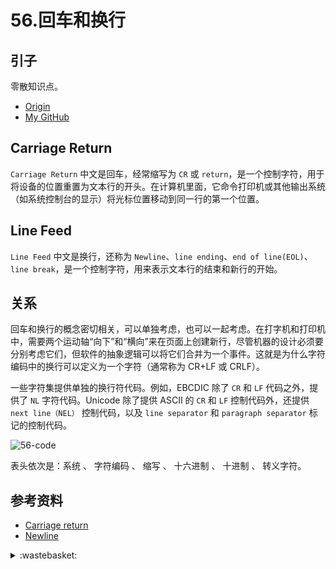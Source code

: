 # 56.回车和换行
## <a name="start"></a> 引子
零散知识点。


- [Origin][url-origin]
- [My GitHub][url-my-github]

## Carriage Return
`Carriage Return` 中文是回车，经常缩写为 `CR` 或 `return`，是一个控制字符，用于将设备的位置重置为文本行的开头。在计算机里面，它命令打印机或其他输出系统（如系统控制台的显示）将光标位置移动到同一行的第一个位置。

## Line Feed
`Line Feed` 中文是换行，还称为 `Newline`、`line ending`、`end of line(EOL)`、`line break`，是一个控制字符，用来表示文本行的结束和新行的开始。

## 关系
回车和换行的概念密切相关，可以单独考虑，也可以一起考虑。在打字机和打印机中，需要两个运动轴“向下”和“横向”来在页面上创建新行，尽管机器的设计必须要分别考虑它们，但软件的抽象逻辑可以将它们合并为一个事件。这就是为什么字符编码中的换行可以定义为一个字符（通常称为 CR+LF 或 CRLF）。

一些字符集提供单独的换行符代码。例如，EBCDIC 除了 `CR` 和 `LF` 代码之外，提供了 `NL` 字符代码。Unicode 除了提供 ASCII 的 `CR` 和 `LF` 控制代码外，还提供 `next line（NEL）` 控制代码，以及 `line separator` 和 `paragraph separator` 标记的控制代码。

![56-code][url-local-code]

表头依次是：系统 、 字符编码 、 缩写 、 十六进制 、 十进制 、 转义字符。


## <a name="reference"></a> 参考资料
- [Carriage return][url-wiki-cr]
- [Newline][url-wiki-newline]



[url-base]:https://xxholic.github.io/segment

[url-wiki-cr]:https://en.wikipedia.org/wiki/Carriage_return
[url-wiki-newline]:https://en.wikipedia.org/wiki/Newline

[url-local-code]:https://xxholic.github.io/segment/images/56/code.png

<details>
<summary>:wastebasket:</summary>

纯属瞎扯，如有雷同，纯属巧合。

最近看了[《克劳斯：圣诞节的秘密》](https://movie.douban.com/subject/26858510/?from=subject-page)，感觉挺有意思的，里面讲的圣诞节由来，之前没有看过或听过。故事情节，让传说变的更加贴近实际，例如在天上拉雪橇只是一次意外。但里面又有加入了一些魔幻的元素，例如男主与克劳斯的相遇，最后克劳斯的消失都带有魔幻色彩。总之整体上是一个老少咸宜的作品。

![url-local-poster][url-local-poster]


</details>

[url-local-poster]:https://xxholic.github.io/segment/images/56/poster.png

[url-origin]:https://github.com/XXHolic/segment/issues/63
[url-my-github]:https://github.com/XXHolic